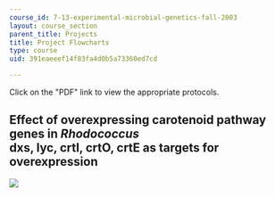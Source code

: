 ```yaml
---
course_id: 7-13-experimental-microbial-genetics-fall-2003
layout: course_section
parent_title: Projects
title: Project Flowcharts
type: course
uid: 391eaeeef14f83fa4d0b5a73360ed7cd

---
```


Click on the "PDF" link to view the appropriate protocols.

Effect of overexpressing carotenoid pathway genes in _Rhodococcus_  
dxs, lyc, crtI, crtO, crtE as targets for overexpression
-----------------------------------------------------------------------------------------------------------------------------

![](/courses/biology/7-13-experimental-microbial-genetics-fall-2003/projects/flowchart.jpg)